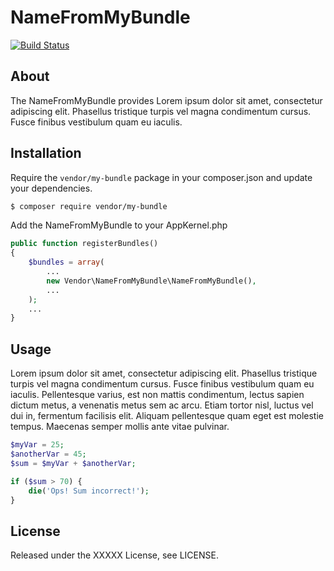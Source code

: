 # NameFromMyBundle

[![Build Status](https://travis-ci.org/domnikl/DesignPatternsPHP.svg?branch=master)](https://travis-ci.org/domnikl/DesignPatternsPHP)

## About

The NameFromMyBundle provides Lorem ipsum dolor sit amet, consectetur adipiscing elit. 
Phasellus tristique turpis vel magna condimentum cursus. Fusce finibus vestibulum quam 
eu iaculis. 

## Installation

Require the `vendor/my-bundle` package in your composer.json and update your dependencies.

```sh
$ composer require vendor/my-bundle
```

Add the NameFromMyBundle to your AppKernel.php

```php
public function registerBundles()
{
    $bundles = array(
        ...
        new Vendor\NameFromMyBundle\NameFromMyBundle(),
        ...
    );
    ...
}
```

## Usage

Lorem ipsum dolor sit amet, consectetur adipiscing elit. Phasellus tristique turpis 
vel magna condimentum cursus. Fusce finibus vestibulum quam eu iaculis. Pellentesque 
varius, est non mattis condimentum, lectus sapien dictum metus, a venenatis metus 
sem ac arcu. Etiam tortor nisl, luctus vel dui in, fermentum facilisis elit. Aliquam 
pellentesque quam eget est molestie tempus. Maecenas semper mollis ante vitae pulvinar.

```php
$myVar = 25;
$anotherVar = 45;
$sum = $myVar + $anotherVar;

if ($sum > 70) {
    die('Ops! Sum incorrect!');
}
```

## License

Released under the XXXXX License, see LICENSE.

